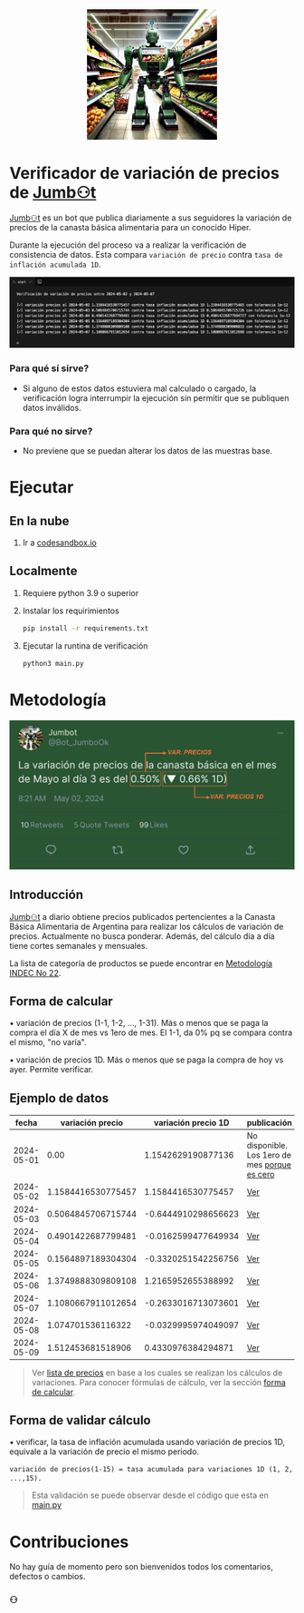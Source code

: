 <div align="center">
   <img src="https://github.com/jumbotok/verificador_variaciones/blob/2c9cbb452339e2617fd881180c8cecbf10de0b8f/_images/jumbot_avatar_400x400.jpg" width="230" alt="Zenbu">
</div>

# Verificador de variación de precios de [Jumb⚇‪t](https://x.com/Bot_JumboOk)

[Jumb⚇‪t](https://x.com/Bot_JumboOk) es un bot que publica diariamente a sus seguidores la variación de precios de la canasta básica alimentaria para un conocido Hiper.

Durante la ejecución del proceso va a realizar la verificación de consistencia de datos. Esta compara `variación de precio` contra `tasa de inflación acumulada 1D`.

![Muestra corrida de verificación de variación de precios para un rango de fechas](./_images/oss_verif.png)

### Para qué sí sirve?

 - Si alguno de estos datos estuviera mal calculado o cargado, la verificación logra interrumpir la ejecución sin permitir que se publiquen datos inválidos.

### Para qué no sirve?

- No previene que se puedan alterar los datos de las muestras base.

# Ejecutar

## En la nube

1. Ir a [codesandbox.io](https://codesandbox.io/p/github/jumbotok/verificador_variaciones/main)

## Localmente

1. Requiere python 3.9 o superior

1. Instalar los requirimientos

   ```bash
   pip install -r requirements.txt
   ```

1. Ejecutar la runtina de verificación

   ```bash
   python3 main.py
   ```

# Metodología

![Formato de publicación de variación de precios que incluye dato de variación 1D](./_images/dod_feat_lit.png)

## Introducción

[Jumb⚇‪t](https://x.com/Bot_JumboOk) a diario obtiene precios publicados pertencientes a la Canasta Básica Alimentaria de Argentina para realizar los cálculos de variación de precios. Actualmente no busca ponderar. Además, del cálculo día a día tiene cortes semanales y mensuales.

La lista de categoría de productos se puede encontrar en [Metodología INDEC No 22](https://www.indec.gob.ar/ftp/cuadros/sociedad/EPH_metodologia_22_pobreza.pdf).

## Forma de calcular

▪ variación de precios (1-1, 1-2, ..., 1-31). Más o menos que se paga la compra el día X de mes vs 1ero de mes. El 1-1, da 0% pq se compara contra el mismo, "no varía".

▪ variación de precios 1D. Más o menos que se paga la compra de hoy vs ayer. Permite verificar.

## Ejemplo de datos

| fecha      | variación precio   | variación precio 1D | publicación                                                          |
|------------|--------------------|---------------------|----------------------------------------------------------------------|
| 2024-05-01 | 0.00               | 1.1542629190877136  | No disponible. Los 1ero de mes [porque es cero](#forma-de-calcular)  |
| 2024-05-02 | 1.1584416530775457 | 1.1584416530775457  | [Ver](https://x.com/Bot_JumboOk/status/1785992611662049548)          |
| 2024-05-03 | 0.5064845706715744 | -0.6444910298656623 | [Ver](https://x.com/Bot_JumboOk/status/1786355086035390491)          |
| 2024-05-04 | 0.4901422687799481 | -0.0162599477649934 | [Ver](https://x.com/Bot_JumboOk/status/1786717290911969678)          |
| 2024-05-05 | 0.1564897189304304 | -0.3320251542256756 | [Ver](https://x.com/Bot_JumboOk/status/1787079722893230249)          |
| 2024-05-06 | 1.3749888309809108 | 1.2165952655388992  | [Ver](https://x.com/Bot_JumboOk/status/1787442348823105626)          |
| 2024-05-07 | 1.1080667911012654 | -0.2633016713073601 | [Ver](https://x.com/Bot_JumboOk/status/1787805133499240675)          |
| 2024-05-08 | 1.074701536116322  | -0.0329995974049097 | [Ver](https://x.com/Bot_JumboOk/status/1788167556794081325)          |
| 2024-05-09 | 1.512453681518906  | 0.4330976384294871  | [Ver](https://x.com/Bot_JumboOk/status/1788529517839212748)          |

> Ver [lista de precios](data/precios.md) en base a los cuales se realizan los cálculos de variaciones. Para conocer fórmulas de cálculo, ver la sección [forma de calcular](#forma-de-calcular).

## Forma de validar cálculo

▪ verificar, la tasa de inflación acumulada usando variación de precios 1D, equivale a la variación de precio el mismo periodo.

  ```output
  variación de precios(1-15) = tasa acumulada para variaciones 1D (1, 2, ...,15).
  ```

> Esta validación se puede observar desde el código que esta en [main.py](main.py)

# Contribuciones

No hay guía de momento pero son bienvenidos todos los comentarios, defectos o cambios.

### ⚇
